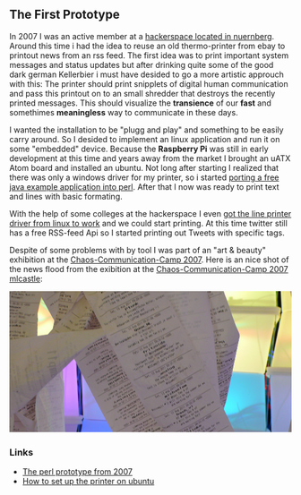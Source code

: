 
## The First Prototype ##

In 2007 I was an active member at a [hackerspace located in nuernberg](http://k4cg.org/). Around this time i had the idea to reuse an old thermo-printer from ebay to printout news from an rss feed.
The first idea was to print important system messages and status updates but after drinking quite some of the good dark german Kellerbier i must have desided to go a more artistic approuch with this: 
The printer should print snipplets of digital human communication and pass this printout on to an small shredder that destroys the recently printed messages. This should visualize the **transience** of our **fast** and somethimes **meaningless** way to communicate in these days.

I wanted the installation to be "plugg and play" and something to be easily carry around. So I desided to implement an linux application and run it on some "embedded" device. Because the **Raspberry Pi** was still in early development at this time and years away from the market I brought an uATX Atom board and installed an ubuntu.
Not long after starting I realized that there was only a windows driver for my printer, so i started [porting a free java example application into perl](https://github.com/mojoaxel/twinter). After that I now was ready to print text and lines with basic formating.  

With the help of some colleges at the hackerspace I even [got the line printer driver from linux to work](http://k4cg.org/k4cg:projekte:rss-drucker) and we could start printing. At this time twitter still has a free RSS-feed Api so I started printing out Tweets with specific tags.

Despite of some problems with by tool I was part of an "art & beauty" exhibition at the [Chaos-Communication-Camp 2007](http://events.ccc.de/camp/2007/Intro/). 
Here is an nice shot of the news flood from the exibition at the [Chaos-Communication-Camp 2007](http://events.ccc.de/camp/2007/Intro/) [mlcastle](https://secure.flickr.com/photos/mlcastle/):

![artistik shot](../project_images/2014-03-25-CCCCamp07-CCSABY-mlcastle_1000x500.jpg "CC-BY-SA by mlcastle")

### Links ###

* [The perl prototype from 2007](https://github.com/mojoaxel/twinter)
* [How to set up the printer on ubuntu](http://k4cg.org/k4cg:projekte:rss-drucker)
